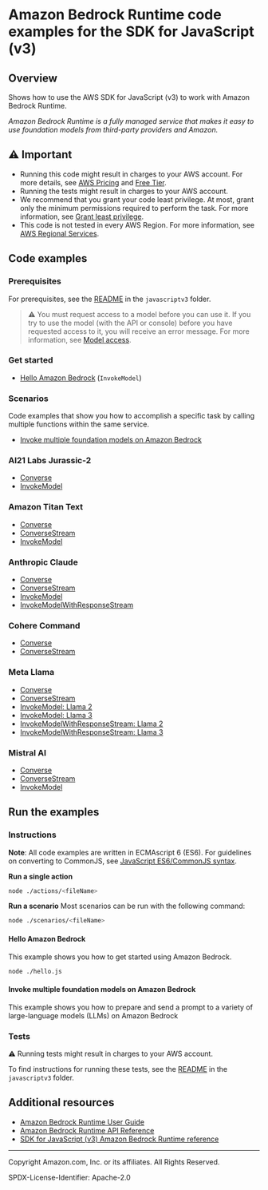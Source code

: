 # Amazon Bedrock Runtime code examples for the SDK for JavaScript (v3)

## Overview

Shows how to use the AWS SDK for JavaScript (v3) to work with Amazon Bedrock Runtime.

<!--custom.overview.start-->
<!--custom.overview.end-->

_Amazon Bedrock Runtime is a fully managed service that makes it easy to use foundation models from third-party providers and Amazon._

## ⚠ Important

* Running this code might result in charges to your AWS account. For more details, see [AWS Pricing](https://aws.amazon.com/pricing/) and [Free Tier](https://aws.amazon.com/free/).
* Running the tests might result in charges to your AWS account.
* We recommend that you grant your code least privilege. At most, grant only the minimum permissions required to perform the task. For more information, see [Grant least privilege](https://docs.aws.amazon.com/IAM/latest/UserGuide/best-practices.html#grant-least-privilege).
* This code is not tested in every AWS Region. For more information, see [AWS Regional Services](https://aws.amazon.com/about-aws/global-infrastructure/regional-product-services).

<!--custom.important.start-->
<!--custom.important.end-->

## Code examples

### Prerequisites

For prerequisites, see the [README](../../README.md#Prerequisites) in the `javascriptv3` folder.


<!--custom.prerequisites.start-->

> ⚠ You must request access to a model before you can use it. If you try to use the model (with the API or console)
> before you have requested access to it, you will receive an error message. For more information,
> see [Model access](https://docs.aws.amazon.com/bedrock/latest/userguide/model-access.html).

<!--custom.prerequisites.end-->

### Get started

- [Hello Amazon Bedrock](hello.js) (`InvokeModel`)

### Scenarios

Code examples that show you how to accomplish a specific task by calling multiple
functions within the same service.

- [Invoke multiple foundation models on Amazon Bedrock](scenarios/cli_text_playground.js)

### AI21 Labs Jurassic-2

- [Converse](models/ai21LabsJurassic2/converse.js#L4)
- [InvokeModel](models/ai21LabsJurassic2/invoke_model.js)

### Amazon Titan Text

- [Converse](models/amazonTitanText/converse.js#L4)
- [ConverseStream](models/amazonTitanText/converseStream.js#L4)
- [InvokeModel](models/amazonTitanText/invoke_model.js)

### Anthropic Claude

- [Converse](models/anthropicClaude/converse.js#L4)
- [ConverseStream](models/anthropicClaude/converseStream.js#L4)
- [InvokeModel](models/anthropicClaude/invoke_claude_3.js)
- [InvokeModelWithResponseStream](models/anthropicClaude/invoke_claude_3.js)

### Cohere Command

- [Converse](models/cohereCommand/converse.js#L4)
- [ConverseStream](models/cohereCommand/converseStream.js#L4)

### Meta Llama

- [Converse](models/metaLlama/converse.js#L4)
- [ConverseStream](models/metaLlama/converseStream.js#L4)
- [InvokeModel: Llama 2](models/metaLlama/llama2/invoke_model_quickstart.js#L4)
- [InvokeModel: Llama 3](models/metaLlama/llama3/invoke_model_quickstart.js#L4)
- [InvokeModelWithResponseStream: Llama 2](models/metaLlama/llama2/invoke_model_with_response_stream_quickstart.js#L4)
- [InvokeModelWithResponseStream: Llama 3](models/metaLlama/llama3/invoke_model_with_response_stream_quickstart.js#L4)

### Mistral AI

- [Converse](models/mistral/converse.js#L4)
- [ConverseStream](models/mistral/converseStream.js#L4)
- [InvokeModel](models/mistral/invoke_mistral_7b.js)


<!--custom.examples.start-->
<!--custom.examples.end-->

## Run the examples

### Instructions

**Note**: All code examples are written in ECMAscript 6 (ES6). For guidelines on converting to CommonJS, see
[JavaScript ES6/CommonJS syntax](https://docs.aws.amazon.com/sdk-for-javascript/v3/developer-guide/sdk-examples-javascript-syntax.html).

**Run a single action**

```bash
node ./actions/<fileName>
```

**Run a scenario**
Most scenarios can be run with the following command:
```bash
node ./scenarios/<fileName>
```

<!--custom.instructions.start-->
<!--custom.instructions.end-->

#### Hello Amazon Bedrock

This example shows you how to get started using Amazon Bedrock.

```bash
node ./hello.js
```


#### Invoke multiple foundation models on Amazon Bedrock

This example shows you how to prepare and send a prompt to a variety of large-language models (LLMs) on Amazon Bedrock


<!--custom.scenario_prereqs.bedrock-runtime_Scenario_InvokeModels.start-->
<!--custom.scenario_prereqs.bedrock-runtime_Scenario_InvokeModels.end-->


<!--custom.scenarios.bedrock-runtime_Scenario_InvokeModels.start-->
<!--custom.scenarios.bedrock-runtime_Scenario_InvokeModels.end-->

### Tests

⚠ Running tests might result in charges to your AWS account.


To find instructions for running these tests, see the [README](../../README.md#Tests)
in the `javascriptv3` folder.



<!--custom.tests.start-->
<!--custom.tests.end-->

## Additional resources

- [Amazon Bedrock Runtime User Guide](https://docs.aws.amazon.com/bedrock/latest/userguide/what-is-bedrock.html)
- [Amazon Bedrock Runtime API Reference](https://docs.aws.amazon.com/bedrock/latest/APIReference/welcome.html)
- [SDK for JavaScript (v3) Amazon Bedrock Runtime reference](https://docs.aws.amazon.com/AWSJavaScriptSDK/v3/latest/client/bedrock-runtime)

<!--custom.resources.start-->
<!--custom.resources.end-->

---

Copyright Amazon.com, Inc. or its affiliates. All Rights Reserved.

SPDX-License-Identifier: Apache-2.0